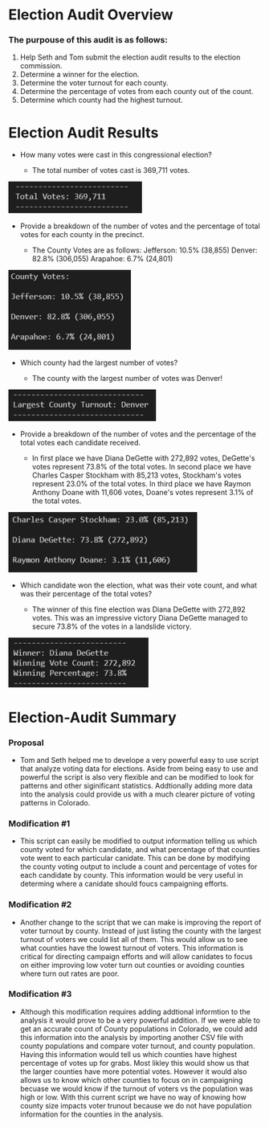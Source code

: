 # Election Audit Overview
  ### The purpouse of this audit is as follows:
   1. Help Seth and Tom submit the election audit results to the election commission.
   2. Determine a winner for the election. 
   3. Determine the voter turnout for each county.
   4. Determine the percentage of votes from each county out of the count. 
   5. Determine which county had the highest turnout.


# Election Audit Results


* How many votes were cast in this congressional election?  

  - The total number of votes cast is 369,711 votes.

![Total Votes](https://github.com/paulerlic/election-analysis-/blob/main/Election_Analysis-main/Election_Analysis/Resources/Total%20Votes.png)

* Provide a breakdown of the number of votes and the percentage of total votes for each county in the precinct.

    - The County Votes are as follows:
          Jefferson: 10.5% (38,855)
          Denver: 82.8% (306,055)
          Arapahoe: 6.7% (24,801)
          
![County Breakdown](https://github.com/paulerlic/election-analysis-/blob/main/Election_Analysis-main/Election_Analysis/Resources/County%20Votes.png)

* Which county had the largest number of votes?

  - The county with the largest number of votes was Denver! 
  
 ![Largest Votes by county](https://github.com/paulerlic/election-analysis-/blob/main/Election_Analysis-main/Election_Analysis/Resources/Largest%20County%20Turnout.png)
  
* Provide a breakdown of the number of votes and the percentage of the total votes each candidate received.

  - In first place we have Diana DeGette with 272,892 votes, DeGette's votes represent 73.8% of the total votes. In second place we have Charles Casper Stockham with 85,213 votes, Stockham's votes represent 23.0% of the total votes. In third place we have Raymon Anthony Doane with 11,606 votes, Doane's votes represent 3.1% of the total votes. 

 ![Vote Count + % for canidates](https://github.com/paulerlic/election-analysis-/blob/main/Election_Analysis-main/Election_Analysis/Resources/Canidate%20Breakdown.png)

* Which candidate won the election, what was their vote count, and what was their percentage of the total votes?

  - The winner of this fine election was Diana DeGette with 272,892 votes. This was an impressive victory Diana DeGette managed to secure 73.8% of the votes in a landslide victory. 

 ![Winner Winner Chicken Dinner](https://github.com/paulerlic/election-analysis-/blob/main/Election_Analysis-main/Election_Analysis/Resources/Winner.png)
 
 # Election-Audit Summary
 
  ### Proposal
  - Tom and Seth helped me to develope a very powerful easy to use script that analyze voting data for elections. Aside from being easy to use and powerful the script is also very flexible and can be modified to look for patterns and other siginificant statistics. Addtionally adding more data into the analysis could provide us with a much clearer picture of voting patterns in Colorado. 
    
  ### Modification #1
  
  - This script can easily be modified to output information telling us which county voted for which candidate, and what percentage of that counties vote went to each particular canidate. This can be done by modifying the county voting output to include a count and percentage of votes for each candidate by county. This information would be very useful in determing where a canidate should foucs campaigning efforts. 

  ### Modification #2
  
  - Another change to the script that we can make is improving the report of voter turnout by county. Instead of just listing the county with the largest turnout of voters we could list all of them. This would allow us to see what counties have the lowest turnout of voters. This information is critical for directing campaign efforts and will allow canidates to focus on either improving low voter turn out counties or avoiding counties where turn out rates are poor. 

  ### Modification #3
  
  - Although this modification requires adding addtional informtion to the analysis it would prove to be a very powerful addition. If we were able to get an accurate count of County populations in Colorado, we could add this information into the analysis by importing another CSV file with county populations and compare voter turnout, and county population. Having this information would tell us which counties have highest percentage of votes up for grabs. Most likley this would show us that the larger counties have more potential votes. However it would also allows us to know which other counties to focus on in campaigning becuase we would know if the turnout of voters vs the population was high or low. With this current script we have no way of knowing how county size impacts voter trunout because we do not have population information for the counties in the analysis.   









